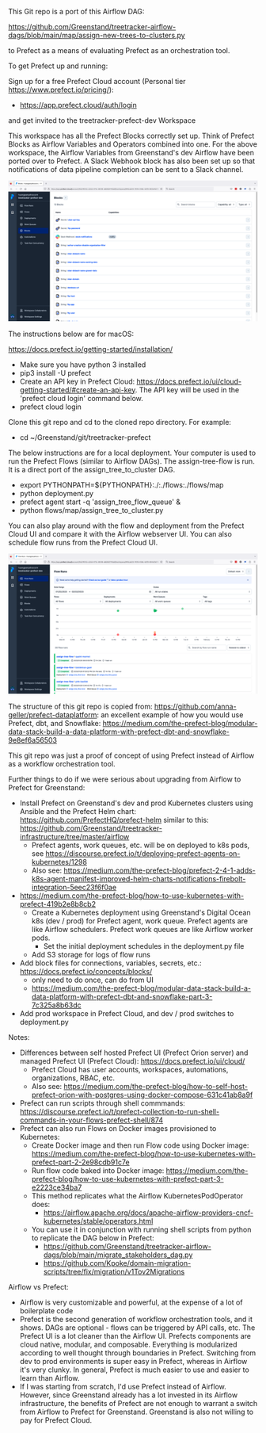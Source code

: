 This Git repo is a port of this Airflow DAG:

https://github.com/Greenstand/treetracker-airflow-dags/blob/main/map/assign-new-trees-to-clusters.py

to Prefect as a means of evaluating Prefect as an orchestration tool.

To get Prefect up and running:

Sign up for a free Prefect Cloud account (Personal tier https://www.prefect.io/pricing/):

- https://app.prefect.cloud/auth/login

and get invited to the treetracker-prefect-dev Workspace

This workspace has all the Prefect Blocks correctly set up. Think of Prefect Blocks as Airflow Variables and Operators combined into one. For the above workspace, the Airflow Variables from Greenstand's dev Airflow have been ported over to Prefect. A Slack Webhook block has also been set up so that notifications of data pipeline completion can be sent to a Slack channel.

![alt text](https://github.com/huang-pan/treetracker-prefect/blob/master/prefect%20blocks.png?raw=true)


The instructions below are for macOS:

https://docs.prefect.io/getting-started/installation/
- Make sure you have python 3 installed
- pip3 install -U prefect
- Create an API key in Prefect Cloud: https://docs.prefect.io/ui/cloud-getting-started/#create-an-api-key. The API key will be used in the 'prefect cloud login' command below.
- prefect cloud login

Clone this git repo and cd to the cloned repo directory. For example:

- cd ~/Greenstand/git/treetracker-prefect

The below instructions are for a local deployment. Your computer is used to run the Prefect Flows (similar to Airflow DAGs). The assign-tree-flow is run. It is a direct port of the assign_tree_to_cluster DAG.
- export PYTHONPATH=${PYTHONPATH}:./:./flows:./flows/map
- python deployment.py
- prefect agent start -q 'assign_tree_flow_queue' &
- python flows/map/assign_tree_to_cluster.py

You can also play around with the flow and deployment from the Prefect Cloud UI and compare it with the Airflow webserver UI. You can also schedule flow runs from the Prefect Cloud UI.

![alt text](https://github.com/huang-pan/treetracker-prefect/blob/master/prefect%20flow%20runs.png?raw=true)


The structure of this git repo is copied from: https://github.com/anna-geller/prefect-dataplatform: an excellent example of how you would use Prefect, dbt, and Snowflake: https://medium.com/the-prefect-blog/modular-data-stack-build-a-data-platform-with-prefect-dbt-and-snowflake-9e8ef6a56503

This git repo was just a proof of concept of using Prefect instead of Airflow as a workflow orchestration tool.

Further things to do if we were serious about upgrading from Airflow to Prefect for Greenstand:

- Install Prefect on Greenstand's dev and prod Kubernetes clusters using Ansible and the Prefect Helm chart: https://github.com/PrefectHQ/prefect-helm similar to this: https://github.com/Greenstand/treetracker-infrastructure/tree/master/airflow
  - Prefect agents, work queues, etc. will be on deployed to k8s pods, see https://discourse.prefect.io/t/deploying-prefect-agents-on-kubernetes/1298
  - Also see: https://medium.com/the-prefect-blog/prefect-2-4-1-adds-k8s-agent-manifest-improved-helm-charts-notifications-firebolt-integration-5eec23f6f0ae
- https://medium.com/the-prefect-blog/how-to-use-kubernetes-with-prefect-419b2e8b8cb2
    - Create a Kubernetes deployment using Greenstand's Digital Ocean k8s (dev / prod) for Prefect agent, work queue. Prefect agents are like Airflow schedulers. Prefect work queues are like Airflow worker pods.
	    - Set the initial deployment schedules in the deployment.py file
    - Add S3 storage for logs of flow runs
- Add block files for connections, variables, secrets, etc.: https://docs.prefect.io/concepts/blocks/
	- only need to do once, can do from UI
	- https://medium.com/the-prefect-blog/modular-data-stack-build-a-data-platform-with-prefect-dbt-and-snowflake-part-3-7c325a8b63dc
- Add prod workspace in Prefect Cloud, and dev / prod switches to deployment.py

Notes:
- Differences between self hosted Prefect UI (Prefect Orion server) and managed Prefect UI (Prefect Cloud): https://docs.prefect.io/ui/cloud/
	- Prefect Cloud has user accounts, workspaces, automations, organizations, RBAC, etc.
	- Also see: https://medium.com/the-prefect-blog/how-to-self-host-prefect-orion-with-postgres-using-docker-compose-631c41ab8a9f
- Prefect can run scripts through shell commmands: https://discourse.prefect.io/t/prefect-collection-to-run-shell-commands-in-your-flows-prefect-shell/874
- Prefect can also run Flows on Docker images provisioned to Kubernetes: 
  - Create Docker image and then run Flow code using Docker image: https://medium.com/the-prefect-blog/how-to-use-kubernetes-with-prefect-part-2-2e98cdb91c7e
  - Run flow code baked into Docker image: https://medium.com/the-prefect-blog/how-to-use-kubernetes-with-prefect-part-3-e2223ce34ba7
  - This method replicates what the Airflow KubernetesPodOperator does:
  	- https://airflow.apache.org/docs/apache-airflow-providers-cncf-kubernetes/stable/operators.html
  - You can use it in conjunction with running shell scripts from python to replicate the DAG below in Prefect:
	- https://github.com/Greenstand/treetracker-airflow-dags/blob/main/migrate_stakeholders_dag.py
	- https://github.com/Kpoke/domain-migration-scripts/tree/fix/migration/v1Tov2Migrations


Airflow vs Prefect:
- Airflow is very customizable and powerful, at the expense of a lot of boilerplate code
- Prefect is the second generation of workflow orchestration tools, and it shows. DAGs are optional - flows can be triggered by API calls, etc. The Prefect UI is a lot cleaner than the Airflow UI. Prefects components are cloud native, modular, and composable. Everything is modularized according to well thought through boundaries in Prefect. Switching from dev to prod environments is super easy in Prefect, whereas in Airflow it's very clunky. In general, Prefect is much easier to use and easier to learn than Airflow.
- If I was starting from scratch, I'd use Prefect instead of Airflow. However, since Greenstand already has a lot invested in its Airflow infrastructure, the benefits of Prefect are not enough to warrant a switch from Airflow to Prefect for Greenstand. Greenstand is also not willing to pay for Prefect Cloud.
